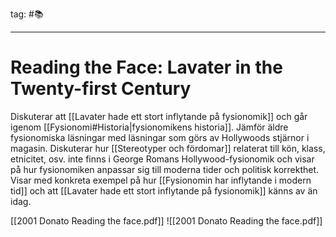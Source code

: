 tag: #📚
- - - 
# Reading the Face: Lavater in the Twenty-first Century

Diskuterar att [[Lavater hade ett stort inflytande på fysionomik]] och går igenom [[Fysionomi#Historia|fysionomikens historia]]. Jämför äldre fysionomiska läsningar med läsningar som görs av Hollywoods stjärnor i magasin. Diskuterar hur [[Stereotyper och fördomar]] relaterat till kön, klass, etnicitet, osv. inte finns i George Romans Hollywood-fysionomik och visar på hur fysionomiken anpassar sig till moderna tider och politisk korrekthet. Visar med konkreta exempel på hur [[Fysionomin har inflytande i modern tid]] och att [[Lavater hade ett stort inflytande på fysionomik]] känns av än idag.

[[2001 Donato Reading the face.pdf]]
![[2001 Donato Reading the face.pdf]]